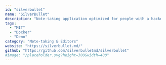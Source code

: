 ```yaml
---
id: "silverbullet"
name: "SilverBullet"
description: "Note-taking application optimized for people with a hacker mindset."
tags:
  - "MIT"
  - "Docker"
  - "Deno"
category: "Note-taking & Editors"
website: "https://silverbullet.md/"
github: "https://github.com/silverbulletmd/silverbullet"
#image: "/placeholder.svg?height=300&width=400"
---
```


